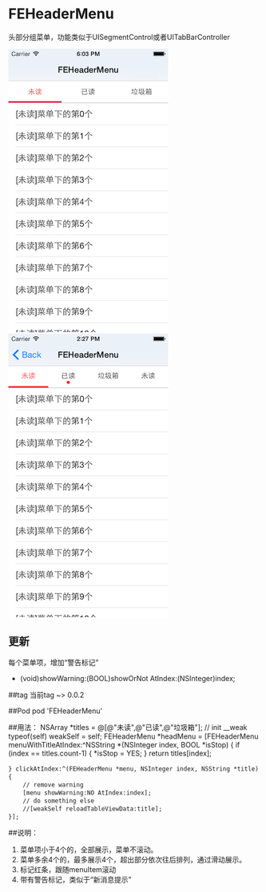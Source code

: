 # FEHeaderMenu
头部分组菜单，功能类似于UISegmentControl或者UITabBarController

![image](https://github.com/wzf/FEHeaderMenu/raw/master/ScreenShot/ScreenShot0.png)
![image](https://github.com/wzf/FEHeaderMenu/raw/master/ScreenShot/ScreenShot1.png)

## 更新
每个菜单项，增加“警告标记”  
  - (void)showWarning:(BOOL)showOrNot AtIndex:(NSInteger)index;

##tag
当前tag ~> 0.0.2

##Pod
pod 'FEHeaderMenu'

##用法：
    NSArray *titles = @[@"未读",@"已读",@"垃圾箱"];
    // init
    __weak typeof(self) weakSelf = self;
    FEHeaderMenu *headMenu = [FEHeaderMenu menuWithTitleAtIndex:^NSString *(NSInteger index, BOOL *isStop) {
        if (index == titles.count-1) {
            *isStop = YES;
        }
        return titles[index];
        
    } clickAtIndex:^(FEHeaderMenu *menu, NSInteger index, NSString *title) {
        // remove warning 
        [menu showWarning:NO AtIndex:index];
        // do something else
        //[weakSelf reloadTableViewData:title];
    }];  


##说明：
  1. 菜单项小于4个的，全部展示，菜单不滚动。
  2. 菜单多余4个的，最多展示4个，超出部分依次往后排列，通过滑动展示。
  3. 标记红条，跟随menuItem滚动
  4. 带有警告标记，类似于“新消息提示” 
